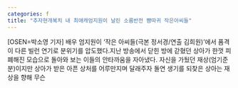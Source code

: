 ```yaml
---
categories: f
title: "추자현개복치 내 최애캐엄지원이 날린 소름반전 뺨따귀 작은아씨들"
---
```

[OSEN=박소영 기자] 배우 엄지원이 ‘작은 아씨들(극본 정서경/연출 김희원)’에서 품격이 다른 빌런 연기로 분위기를 압도했다.지난 방송에서 닫힌 방에 갇혔던 상아가 한껏 피폐해진 모습으로 돌아와 보는 이들의 안타까움을 자아냈다. 자신을 가뒀던 재상(엄기준 분)이지만 상아가 받은 아픈 상처를 어루만지며 달래주자 돌연 생기를 되찾은 상아는 재상을 향해 무슨
